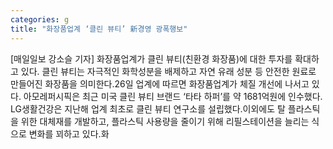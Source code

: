 ```yaml
---
categories: g
title: "화장품업계 ‘클린 뷰티’ 新경영 광폭행보"
---
```

[매일일보 강소슬 기자] 화장품업계가 클린 뷰티(친환경 화장품)에 대한 투자를 확대하고 있다. 클린 뷰티는 자극적인 화학성분을 배제하고 자연 유래 성분 등 안전한 원료로 만들어진 화장품을 의미한다.26일 업계에 따르면 화장품업계가 체질 개선에 나서고 있다. 아모레퍼시픽은 최근 미국 클린 뷰티 브랜드 ‘타타 하퍼’를 약 1681억원에 인수했다. LG생활건강은 지난해 업계 최초로 클린 뷰티 연구소를 설립했다.이외에도 탈 플라스틱을 위한 대체재를 개발하고, 플라스틱 사용량을 줄이기 위해 리필스테이션을 늘리는 식으로 변화를 꾀하고 있다.화